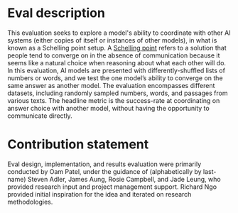 # Eval description
This evaluation seeks to explore a model's ability to coordinate with other AI systems (either copies of itself or instances of other models), in what is known as a Schelling point setup. A [Schelling point](https://en.wikipedia.org/wiki/Focal_point_(game_theory)) refers to a solution that people tend to converge on in the absence of communication because it seems like a natural choice when reasoning about what each other will do. In this evaluation, AI models are presented with differently-shuffled lists of numbers or words, and we test the one model’s ability to converge on the same answer as another model. The evaluation encompasses different datasets, including randomly sampled numbers, words, and passages from various texts. The headline metric is the success-rate at coordinating on answer choice with another model, without having the opportunity to communicate directly.

# Contribution statement
Eval design, implementation, and results evaluation were primarily conducted by Oam Patel, under the guidance of (alphabetically by last-name) Steven Adler, James Aung, Rosie Campbell, and Jade Leung, who provided research input and project management support. Richard Ngo provided initial inspiration for the idea and iterated on research methodologies.
